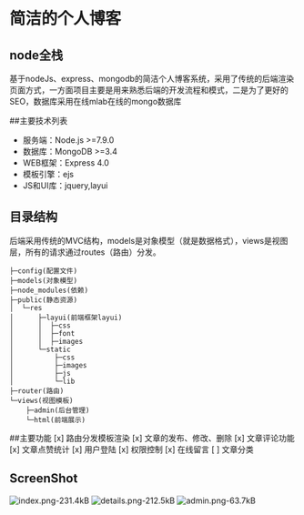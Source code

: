 # 简洁的个人博客

node全栈
---
基于nodeJs、express、mongodb的简洁个人博客系统，采用了传统的后端渲染页面方式，一方面项目主要是用来熟悉后端的开发流程和模式，二是为了更好的SEO，数据库采用在线mlab在线的mongo数据库

##主要技术列表
- 服务端：Node.js >=7.9.0
- 数据库：MongoDB >=3.4
- WEB框架：Express 4.0
- 模板引擎：ejs
- JS和UI库：jquery,layui
## 目录结构
后端采用传统的MVC结构，models是对象模型（就是数据格式），views是视图层，所有的请求通过routes（路由）分发。
```
├─config(配置文件)
├─models(对象模型)
├─node_modules(依赖)
├─public(静态资源)
│  └─res
│      ├─layui(前端框架layui)
│      │  ├─css
│      │  ├─font
│      │  ├─images
│      └─static
│          ├─css
│          ├─images
│          ├─js
│          └─lib
├─router(路由)
└─views(视图模板)
    ├─admin(后台管理)
    └─html(前端展示)
```
##主要功能
[x] 路由分发模板渲染
[x] 文章的发布、修改、删除
[x] 文章评论功能
[x] 文章点赞统计
[x] 用户登陆
[x] 权限控制
[x] 在线留言
[ ] 文章分类
## ScreenShot
![index.png-231.4kB][1]
![details.png-212.5kB][2]
![admin.png-63.7kB][3]


  [1]: http://static.zybuluo.com/wp0214/499tyepzs1xn1ysav240r92k/index.png
  [2]: http://static.zybuluo.com/wp0214/aq1mawdxvron3c19e1z8caac/details.png
  [3]: http://static.zybuluo.com/wp0214/ptbwcw80ll3db750earfuody/admin.png